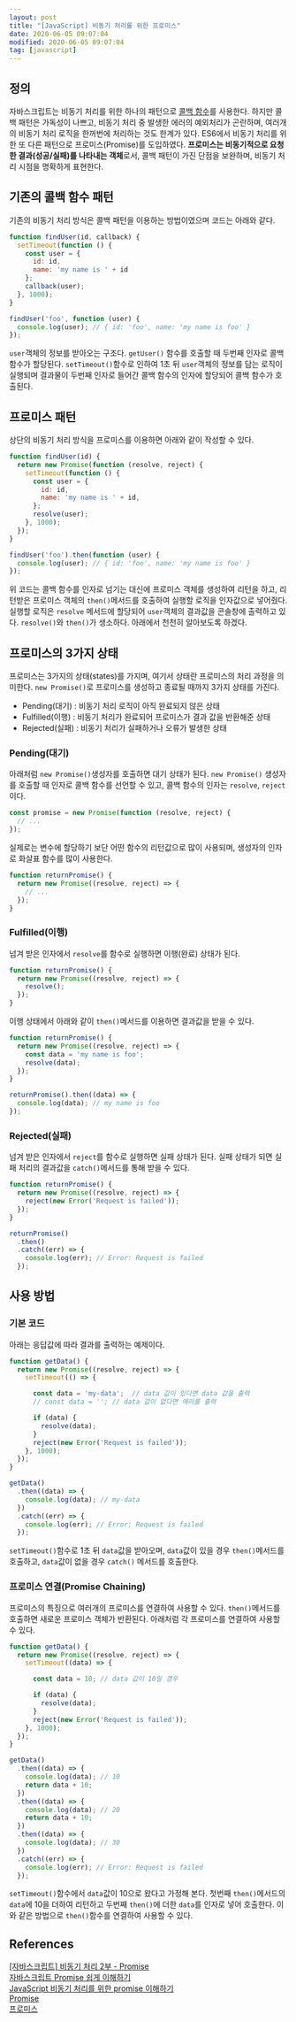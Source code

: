 ```yaml
---
layout: post
title: "[JavaScript] 비동기 처리를 위한 프로미스"
date: 2020-06-05 09:07:04
modified: 2020-06-05 09:07:04
tag: [javascript]
---
```


## 정의
자바스크립트는 비동기 처리를 위한 하나의 패턴으로 [콜백 함수](/2020/06/04/javascript-asynchronous-callback/)를 사용한다. 하지만 콜백 패턴은 가독성이 나쁘고, 비동기 처리 중 발생한 에러의 예외처리가 곤란하며, 여러개의 비동기 처리 로직을 한꺼번에 처리하는 것도 한계가 있다. ES6에서 비동기 처리를 위한 또 다른 패턴으로 프로미스(Promise)를 도입하였다. **프로미스는 비동기적으로 요청한 결과(성공/실패)를 나타내는 객체**로서, 콜백 패턴이 가진 단점을 보완하며, 비동기 처리 시점을 명확하게 표현한다.

## 기존의 콜백 함수 패턴
기존의 비동기 처리 방식은 콜백 패턴을 이용하는 방법이였으며 코드는 아래와 같다.

```javascript
function findUser(id, callback) {
  setTimeout(function () {
    const user = {
      id: id,
      name: 'my name is ' + id
    };
    callback(user);
  }, 1000);
}

findUser('foo', function (user) {
  console.log(user); // { id: 'foo', name: 'my name is foo' }
});
```
`user`객체의 정보를 받아오는 구조다. `getUser()` 함수를 호출할 때 두번째 인자로 콜백 함수가 할당된다. `setTimeout()`함수로 인하여 1초 뒤 `user`객체의 정보를 담는 로직이 실행되며 결과물이 두번째 인자로 들어간 콜백 함수의 인자에 할당되어 콜백 함수가 호출된다.

## 프로미스 패턴
상단의 비동기 처리 방식을 프로미스를 이용하면 아래와 같이 작성할 수 있다.

```javascript
function findUser(id) {
  return new Promise(function (resolve, reject) {
    setTimeout(function () {
      const user = {
        id: id,
        name: 'my name is ' + id,
      };
      resolve(user);
    }, 1000);
  });
}

findUser('foo').then(function (user) {
  console.log(user); // { id: 'foo', name: 'my name is foo' }
});
```
위 코드는 콜백 함수를 인자로 넘기는 대신에 프로미스 객체를 생성하여 리턴을 하고, 리턴받은 프로미스 객체의 `then()`메서드를 호출하여 실행할 로직을 인자값으로 넣어줬다. 실행할 로직은 `resolve` 메서드에 할당되어 `user`객체의 결과값을 콘솔창에 출력하고 있다. `resolve()`와 `then()`가 생소하다. 아래에서 천천히 알아보도록 하겠다.

## 프로미스의 3가지 상태
프로미스는 3가지의 상태(states)를 가지며, 여기서 상태란 프로미스의 처리 과정을 의미한다. `new Promise()`로 프로미스를 생성하고 종료될 때까지 3가지 상태를 가진다.

* Pending(대기) : 비동기 처리 로직이 아직 완료되지 않은 상태
* Fulfilled(이행) : 비동기 처리가 완료되어 프로미스가 결과 값을 반환해준 상태
* Rejected(실패) : 비동기 처리가 실패하거나 오류가 발생한 상태

### Pending(대기)
아래처럼 `new Promise()`생성자를 호출하면 대기 상태가 된다. `new Promise()` 생성자를 호출할 때 인자로 콜백 함수를 선언할 수 있고, 콜백 함수의 인자는 `resolve`, `reject`이다.

```javascript
const promise = new Promise(function (resolve, reject) {
  // ...
});
```

실제로는 변수에 할당하기 보단 어떤 함수의 리턴값으로 많이 사용되며, 생성자의 인자로 화살표 함수를 많이 사용한다.

```javascript
function returnPromise() {
  return new Promise((resolve, reject) => {
    // ...
  });
}
```

### Fulfilled(이행)
넘겨 받은 인자에서 `resolve`를 함수로 실행하면 이행(완료) 상태가 된다.

```javascript
function returnPromise() {
  return new Promise((resolve, reject) => {
    resolve();
  });
}
```

이행 상태에서 아래와 같이 `then()`메서드를 이용하면 결과값을 받을 수 있다.

```javascript
function returnPromise() {
  return new Promise((resolve, reject) => {
    const data = 'my name is foo';
    resolve(data);
  });
}

returnPromise().then((data) => {
  console.log(data); // my name is foo
});
```

### Rejected(실패)

넘겨 받은 인자에서 `reject`를 함수로 실행하면 실패 상태가 된다. 실패 상태가 되면 실패 처리의 결과값을 `catch()`메서드를 통해 받을 수 있다.

```javascript
function returnPromise() {
  return new Promise((resolve, reject) => {
    reject(new Error('Request is failed'));
  });
}

returnPromise()
  .then()
  .catch((err) => {
    console.log(err); // Error: Request is failed
  });
```

## 사용 방법
### 기본 코드
아래는 응답값에 따라 결과를 출력하는 예제이다.

```javascript
function getData() {
  return new Promise((resolve, reject) => {
    setTimeout(() => {

      const data = 'my-data';  // data 값이 있다면 data 값을 출력 
      // const data = ''; // data 값이 없다면 에러를 출력

      if (data) {
        resolve(data);
      }
      reject(new Error('Request is failed'));
    }, 1000);
  });
}

getData()
  .then((data) => {
    console.log(data); // my-data
  })
  .catch((err) => {
    console.log(err); // Error: Request is failed
  });
```

`setTimeout()`함수로 1초 뒤 `data`값을 받아오며, `data`값이 있을 경우 `then()`메서드를 호출하고, `data`값이 없을 경우 `catch()` 메서드를 호출한다.

### 프로미스 연결(Promise Chaining)
프로미스의 특징으로 여러개의 프로미스를 연결하여 사용할 수 있다. `then()`메서드를 호출하면 새로운 프로미스 객체가 반환된다. 아래처럼 각 프로미스를 연결하여 사용할 수 있다.

```javascript
function getData() {
  return new Promise((resolve, reject) => {
    setTimeout((data) => {

      const data = 10; // data 값이 10일 경우

      if (data) {
        resolve(data);
      }
      reject(new Error('Request is failed'));
    }, 1000);
  });
}

getData()
  .then((data) => {
    console.log(data); // 10
    return data + 10;
  })
  .then((data) => {
    console.log(data); // 20
    return data + 10;
  })
  .then((data) => {
    console.log(data); // 30
  })
  .catch((err) => {
    console.log(err); // Error: Request is failed
  });
```

`setTimeout()`함수에서 `data`값이 10으로 왔다고 가정해 본다. 첫번째 `then()`메서드의 `data`에 10을 더하여 리턴하고 두번째 `then()`에 더한 `data`를 인자로 넣어 호출한다. 이와 같은 방법으로 `then()`함수를 연결하여 사용할 수 있다.

## References
[[자바스크립트] 비동기 처리 2부 - Promise](https://www.daleseo.com/js-async-promise/)  
[자바스크립트 Promise 쉽게 이해하기](https://joshua1988.github.io/web-development/javascript/promise-for-beginners/)  
[JavaScript 비동기 처리를 위한 promise 이해하기](https://velog.io/@cyranocoding/2019-08-02-1808-작성됨-5hjytwqpqj)  
[Promise](https://developer.mozilla.org/ko/docs/Web/JavaScript/Reference/Global_Objects/Promise)  
[프로미스](https://poiemaweb.com/es6-promise)
